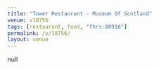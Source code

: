 ```yaml
---
title: "Tower Restaurant - Museum Of Scotland"
venue: v18756
tags: [restaurant, food, "fhrs:80916"]
permalink: /v/18756/
layout: venue
---
```

null